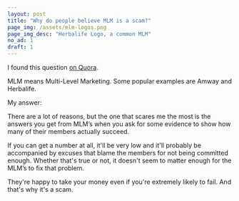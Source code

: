 ```yaml
---
layout: post
title: "Why do people believe MLM is a scam?"
page_img: /assets/mlm-logos.png
page_img_desc: "Herbalife Logo, a common MLM"
no_ad: 1
draft: 1
---
```


I found this question <a href="https://www.quora.com/Why-do-people-believe-MLM-is-a-scam">on Quora</a>.

MLM means Multi-Level Marketing. Some popular examples are Amway and Herbalife.

My answer: 

There are a lot of reasons, but the one that scares me the most is the answers you get from MLM’s when you ask for some evidence to show how many of their members actually succeed.

If you can get a number at all, it'll be very low and it'll probably be accompanied by excuses that blame the members for not being committed enough. Whether that's true or not, it doesn't seem to matter enough for the MLM’s to fix that problem.

They're happy to take your money even if you're extremely likely to fail. And that's why it's a scam.
